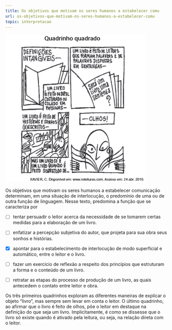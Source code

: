 ```yaml
---
title: Os objetivos que motivam os seres humanos a estabelecer comu
url: os-objetivos-que-motivam-os-seres-humanos-a-estabelecer-comu
topic: interpretacao
---
```



![](34959b8b-d511-74e1-7712-c7d1ee37bc94.png)

Os objetivos que motivam os seres humanos a estabelecer comunicação determinam, em uma situação de interlocução, o predomínio de uma ou de outra função de linguagem. Nesse texto, predomina a função que se caracteriza por



- [ ] tentar persuadir o leitor acerca da necessidade de se tomarem certas medidas para a elaboração de um livro.
- [ ] enfatizar a percepção subjetiva do autor, que projeta para sua obra seus sonhos e histórias.
- [x] apontar para o estabelecimento de interlocução de modo superficial e automático, entre o leitor e o livro.
- [ ] fazer um exercício de reflexão a respeito dos princípios que estruturam a forma e o conteúdo de um livro.
- [ ] retratar as etapas do processo de produção de um livro, as quais antecedem o contato entre leitor e obra.


Os três primeiros quadrinhos exploram as diferentes maneiras de explicar o objeto “livro”, mas sempre sem levar em conta o leitor. O último quadrinho, ao afirmar que o livro é feito de olhos, põe o leitor em destaque na definição do que seja um livro. Implicitamente, é como se dissesse que o livro só existe quando é ativado pela leitura, ou seja, na relação direta com o leitor.
